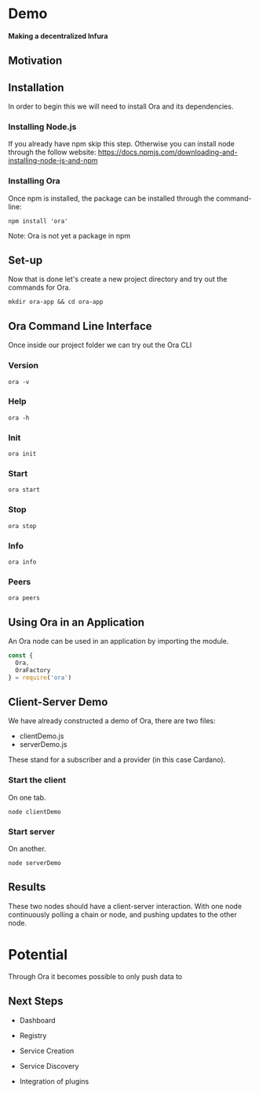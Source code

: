 


# Demo

#### Making a decentralized Infura

## Motivation


## Installation

In order to begin this we will need to install Ora and its dependencies.

### Installing Node.js
If you already have npm skip this step. Otherwise you can install node through the follow website: https://docs.npmjs.com/downloading-and-installing-node-js-and-npm


### Installing Ora
Once npm is installed, the package can be installed through the command-line:

```
npm install 'ora'
```

Note: Ora is not yet a package in npm

## Set-up

Now that is done let's create a new project directory and try out the commands for Ora.

```
mkdir ora-app && cd ora-app
```

## Ora Command Line Interface

Once inside our project folder we can try out the Ora CLI

### Version
```
ora -v
```

### Help

```
ora -h
```

### Init

```
ora init
```

### Start
```
ora start
```

### Stop
```
ora stop
```

### Info
```
ora info
```

### Peers
```
ora peers
```


## Using Ora in an Application
An Ora node can be used in an application by importing the module.

```javascript
const {
  Ora,
  OraFactory
} = require('ora')

```

## Client-Server Demo

We have already constructed a demo of Ora, there are two files:
- clientDemo.js
- serverDemo.js

These stand for a subscriber and a provider (in this case Cardano).

### Start the client

On one tab.

```
node clientDemo
```

### Start server

On another.
```
node serverDemo
```

## Results
These two nodes should have a client-server interaction. With one node continuously polling a chain or node, and pushing updates to the other node.


# Potential

Through Ora it becomes possible to only push data to




## Next Steps

- Dashboard

- Registry

- Service Creation

- Service Discovery

- Integration of plugins

